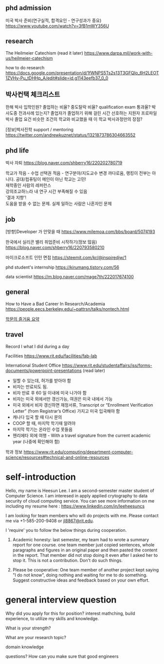 

## phd admission
미국 박사 준비(연구실적, 합격요인 - 연구성과가 중요)
https://www.youtube.com/watch?v=3fB1mWY356U

## research 
The Heilmeier Catechism (read it later)
https://www.darpa.mil/work-with-us/heilmeier-catechism

how to do research 
https://docs.google.com/presentation/d/1fWNPS5Ts2s13T3GFQIo_6H2LEOT1ZVHy-Pu_tDHHp_A/edit#slide=id.g1143eefb37_0_0

## 박사컨택 체크리스트
한해 박사 입학인원?
졸업하는 비율? 
중도탈락 비율?
qualification exam 통과율? 
박사도중 전과사례 있는지?
졸업자가 졸업하기 위해 걸린 시간
선호하는 지원자 프로파일
박사 졸업 요건
비슷한 조건의 학교와 비교했을 때 이 학교 박사과정만의 장점?

[정보]박사진학 support / mentoring 
https://twitter.com/andrewkuznet/status/1321873786304663552

## phd life
박사 자퇴
https://blog.naver.com/shberry16/220202780719

학교가 작음 - 수업 선택권 적음 - 연구분야/지도교수 변경 까다로움, 랭킹이 전부는 아니다. 공대/컴퓨팅이 메인이 아닌 학교는 고민! \
재학중인 사람의 레퍼런스 \
강의조교하느라 내 연구 시간 부족해질 수 있음 \
'결과 지향'! \
도움을 받을 수 없는 문제. 실제 일하는 사람은 나혼자인 문제

## job

[방향]Developer 가 안맞을 때
https://www.milemoa.com/bbs/board/5074193

한국에서 실리콘 밸리 취업준비 시작하기(정보 많음)
https://blog.naver.com/shberry16/220793580210

마이크로소프트 인턴 면접
https://steemit.com/kr/@inspiredjw/1

phd student's internship
https://kirumang.tistory.com/56

data scientist
https://m.blog.naver.com/mage7th/222017674100

## general 

How to Have a Bad Career In Research/Academia 
https://people.eecs.berkeley.edu/~pattrsn/talks/nontech.html

[학문의 즐거움 요약](https://wno1.tistory.com/230)

## travel
Record I what I did during a day 

Facilities 
https://www.rit.edu/facilities/fab-lab

International Student Office
https://www.rit.edu/studentaffairs/iss/forms-documents/powerpoint-presentations (read later)

- 일할 수 있는데, 허가를 받아야 함
- 비자는 만료되도 됨.
- 비자 만료 후 60 일 이내에 미국 나가야 함
- 비자는 미국 외에서만 갱신가능, 여권은 미국 내에서 가능 
- 미국 외에서 비자 갱신하면 재정서류, Transcript or “Enrollment Verification Letter” (from Registrar’s Office) 가지고 미국 입국해야 함 
- 캐나다 입국 할 때 다시 문의
- COOP 할 때, 마지막 학기때 알려야
- 마지막 학기는 온라인 수업 못들음
- 헨리에타 외에 여행 - With a travel signature from the current academic year (나중에 확인해야 함)

학과 정보 
https://www.rit.edu/computing/department-computer-science/resources#technical-and-online-resources


# self-introduction

Hello, my name is Heesun Lee. I am a second-semester master student of Computer Science. 
I am interesed in apply applied crytography to data security of cloud computing service. 
You can see more information on me including my resume here : https://www.linkedin.com/in/leeheesuncs

I am looking for team members who will do projects with me. 
Please contact me via +1-585-200-9408 or jl8867@rit.edu. 

I 'require' you to follow the below things during cooperation. 
1. Academic honesty: last semester, my team had to wrote a summary report for one course. 
one team member just copied sentences, whole paragraphs and figures in an original paper and then pasted the content in the report. 
That member did not stop doing it even after I asked her to stop it. This is not a contribution. Don't do such things. 

2. Please be cooperative: 
One team member of another project kept saying "I do not know", doing nothing and waiting for me to do something. 
Suggest constructive ideas and feedback based on your own effort. 

# general interview question

Why did you apply for this for position? 
interest mathching, build experience, to utilize my skills and knowledge.

What is your strength?


What are your research topic?

domain knowledge 

questions? 
How can you make sure that  good engineers 
